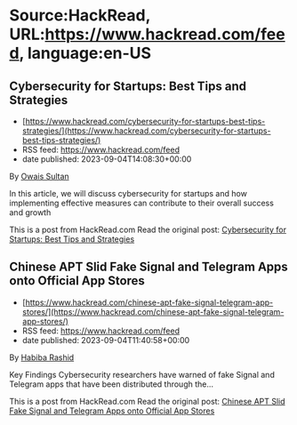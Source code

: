 # Source:HackRead, URL:https://www.hackread.com/feed, language:en-US

## Cybersecurity for Startups: Best Tips and Strategies
 - [https://www.hackread.com/cybersecurity-for-startups-best-tips-strategies/](https://www.hackread.com/cybersecurity-for-startups-best-tips-strategies/)
 - RSS feed: https://www.hackread.com/feed
 - date published: 2023-09-04T14:08:30+00:00

<p>By <a href="https://www.hackread.com/author/owais/" rel="nofollow">Owais Sultan</a></p>
<p>In this article, we will discuss cybersecurity for startups and how implementing effective measures can contribute to their overall success and growth</p>
<p>This is a post from HackRead.com Read the original post: <a href="https://www.hackread.com/cybersecurity-for-startups-best-tips-strategies/" rel="nofollow">Cybersecurity for Startups: Best Tips and Strategies</a></p>

## Chinese APT Slid Fake Signal and Telegram Apps onto Official App Stores
 - [https://www.hackread.com/chinese-apt-fake-signal-telegram-app-stores/](https://www.hackread.com/chinese-apt-fake-signal-telegram-app-stores/)
 - RSS feed: https://www.hackread.com/feed
 - date published: 2023-09-04T11:40:58+00:00

<p>By <a href="https://www.hackread.com/author/habiba/" rel="nofollow">Habiba Rashid</a></p>
<p>Key Findings Cybersecurity researchers have warned of fake Signal and Telegram apps that have been distributed through the&#8230;</p>
<p>This is a post from HackRead.com Read the original post: <a href="https://www.hackread.com/chinese-apt-fake-signal-telegram-app-stores/" rel="nofollow">Chinese APT Slid Fake Signal and Telegram Apps onto Official App Stores</a></p>

